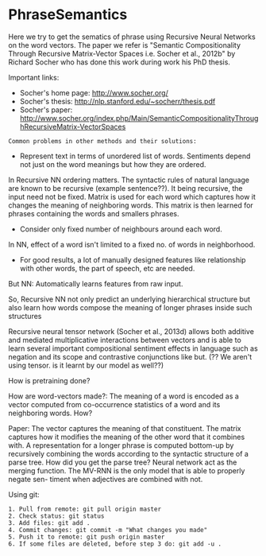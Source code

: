 # PhraseSemantics
Here we try to get the sematics of phrase using Recursive Neural Networks on the word vectors.
The paper we refer is "Semantic Compositionality Through Recursive Matrix-Vector Spaces i.e. Socher et al., 2012b"
by Richard Socher who has done this work during work his PhD thesis.

Important links:
* Socher's home page: http://www.socher.org/  
* Socher's thesis: http://nlp.stanford.edu/~socherr/thesis.pdf
* Socher's paper: http://www.socher.org/index.php/Main/SemanticCompositionalityThroughRecursiveMatrix-VectorSpaces

``Common problems in other methods and their solutions:``
* Represent text in terms of unordered list of words. Sentiments depend not just on the word meanings but how they are ordered.

In Recursive NN ordering matters. The syntactic rules of natural language are known to be recursive (example sentence??). It being recursive, the input need not be fixed. Matrix is used for each word which captures how it changes the meaning of neighboring words. This matrix is then learned for phrases containing the words and smallers phrases.
* Consider only fixed number of neighbours around each word.

In NN, effect of a word isn't limited to a fixed no. of words in neighborhood.
* For good results, a lot of manually designed features like relationship with other words, the part of speech, etc are needed.

But NN: Automatically learns features from raw input.

So, Recursive NN not only predict an underlying hierarchical structure but also learn how words compose the meaning of longer phrases inside such structures

Recursive neural tensor network (Socher et al., 2013d) allows both additive and mediated multiplicative interactions between 
vectors and is able to learn several important compositional sentiment effects in language such as
negation and its scope and contrastive conjunctions like but. (?? We aren't using tensor. is it learnt by our model as well??)

How is pretraining done?

How are word-vectors made?:  The meaning of a word is encoded as a vector
computed from co-occurrence statistics of a word and its neighboring words. How?

Paper:
The vector captures the meaning of
that constituent. The matrix captures how it modifies
the meaning of the other word that it combines with.
A representation for a longer phrase is computed
bottom-up by recursively combining the words according 
to the syntactic structure of a parse tree. How did you get the parse tree?
Neural network act as the merging function.
The MV-RNN is the only model that is able to properly negate sen-
timent when adjectives are combined with not.

Using git:
```
1. Pull from remote: git pull origin master
2. Check status: git status
3. Add files: git add .
4. Commit changes: git commit -m "What changes you made"
5. Push it to remote: git push origin master
6. If some files are deleted, before step 3 do: git add -u .
```

